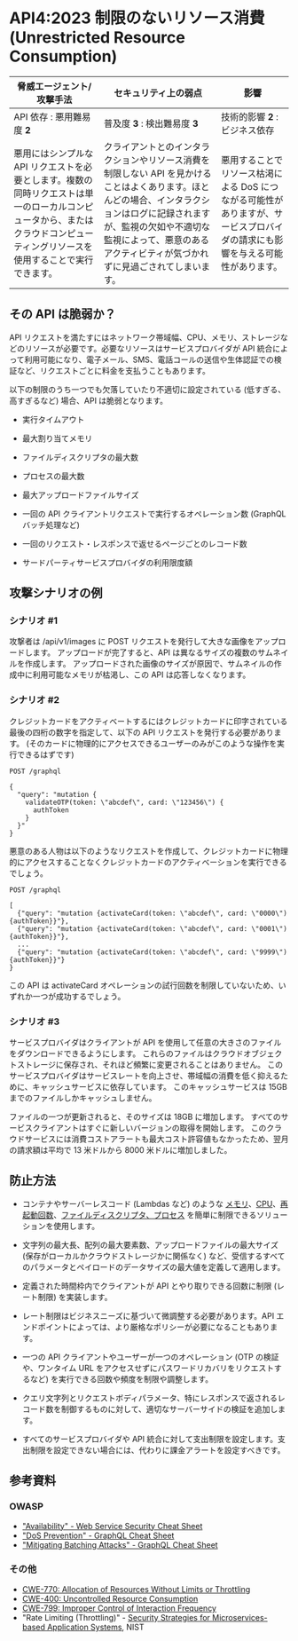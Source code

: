 API4:2023 制限のないリソース消費 (Unrestricted Resource Consumption)
====================================================================

| 脅威エージェント/攻撃手法 | セキュリティ上の弱点 | 影響 |
| - | - | - |
| API 依存 : 悪用難易度 **2** | 普及度 **3** : 検出難易度 **3** | 技術的影響 **2** : ビジネス依存 |
| 悪用にはシンプルな API リクエストを必要とします。複数の同時リクエストは単一のローカルコンピュータから、またはクラウドコンピューティングリソースを使用することで実行できます。 | クライアントとのインタラクションやリソース消費を制限しない API を見かけることはよくあります。ほとんどの場合、インタラクションはログに記録されますが、監視の欠如や不適切な監視によって、悪意のあるアクティビティが気づかれずに見過ごされてしまいます。 | 悪用することでリソース枯渇による DoS につながる可能性がありますが、サービスプロバイダの請求にも影響を与える可能性があります。 |

## その API は脆弱か？

API リクエストを満たすにはネットワーク帯域幅、CPU、メモリ、ストレージなどのリソースが必要です。必要なリソースはサービスプロバイダが API 統合によって利用可能になり、電子メール、SMS、電話コールの送信や生体認証での検証など、リクエストごとに料金を支払うこともあります。




以下の制限のうち一つでも欠落していたり不適切に設定されている (低すぎる、高すぎるなど) 場合、API は脆弱となります。


* 実行タイムアウト
* 最大割り当てメモリ
* ファイルディスクリプタの最大数
* プロセスの最大数
* 最大アップロードファイルサイズ
* 一回の API クライアントリクエストで実行するオペレーション数 (GraphQL バッチ処理など)

* 一回のリクエスト・レスポンスで返せるページごとのレコード数
* サードパーティサービスプロバイダの利用限度額

## 攻撃シナリオの例

### シナリオ #1

攻撃者は /api/v1/images に POST リクエストを発行して大きな画像をアップロードします。
アップロードが完了すると、API は異なるサイズの複数のサムネイルを作成します。
アップロードされた画像のサイズが原因で、サムネイルの作成中に利用可能なメモリが枯渇し、この API は応答しなくなります。


### シナリオ #2

クレジットカードをアクティベートするにはクレジットカードに印字されている最後の四桁の数字を指定して、以下の API リクエストを発行する必要があります。 (そのカードに物理的にアクセスできるユーザーのみがこのような操作を実行できるはずです)



```
POST /graphql

{
  "query": "mutation {
    validateOTP(token: \"abcdef\", card: \"123456\") {
      authToken
    }
  }"
}
```

悪意のある人物は以下のようなリクエストを作成して、クレジットカードに物理的にアクセスすることなくクレジットカードのアクティベーションを実行できるでしょう。


```
POST /graphql

[
  {"query": "mutation {activateCard(token: \"abcdef\", card: \"0000\") {authToken}}"},
  {"query": "mutation {activateCard(token: \"abcdef\", card: \"0001\") {authToken}}"},
  ...
  {"query": "mutation {activateCard(token: \"abcdef\", card: \"9999\") {authToken}}"}
}
```

この API は activateCard オペレーションの試行回数を制限していないため、いずれか一つが成功するでしょう。


### シナリオ #3

サービスプロバイダはクライアントが API を使用して任意の大きさのファイルをダウンロードできるようにします。
これらのファイルはクラウドオブジェクトストレージに保存され、それほど頻繁に変更されることはありません。
このサービスプロバイダはサービスレートを向上させ、帯域幅の消費を低く抑えるために、キャッシュサービスに依存しています。
このキャッシュサービスは 15GB までのファイルしかキャッシュしません。


ファイルの一つが更新されると、そのサイズは 18GB に増加します。
すべてのサービスクライアントはすぐに新しいバージョンの取得を開始します。
このクラウドサービスには消費コストアラートも最大コスト許容値もなかったため、翌月の請求額は平均で 13 米ドルから 8000 米ドルに増加しました。


## 防止方法

* コンテナやサーバーレスコード (Lambdas など) のような [メモリ][1]、[CPU][2]、[再起動回数][3]、[ファイルディスクリプタ、プロセス][4] を簡単に制限できるソリューションを使用します。

* 文字列の最大長、配列の最大要素数、アップロードファイルの最大サイズ (保存がローカルかクラウドストレージかに関係なく) など、受信するすべてのパラメータとペイロードのデータサイズの最大値を定義して適用します。



* 定義された時間枠内でクライアントが API とやり取りできる回数に制限 (レート制限) を実装します。

* レート制限はビジネスニーズに基づいて微調整する必要があります。API エンドポイントによっては、より厳格なポリシーが必要になることもあります。

* 一つの API クライアントやユーザーが一つのオペレーション (OTP の検証や、ワンタイム URL をアクセスせずにパスワードリカバリをリクエストするなど) を実行できる回数や頻度を制限や調整します。


* クエリ文字列とリクエストボディパラメータ、特にレスポンスで返されるレコード数を制御するものに対して、適切なサーバーサイドの検証を追加します。


* すべてのサービスプロバイダや API 統合に対して支出制限を設定します。支出制限を設定できない場合には、代わりに課金アラートを設定すべきです。



## 参考資料

### OWASP

* ["Availability" - Web Service Security Cheat Sheet][5]
* ["DoS Prevention" - GraphQL Cheat Sheet][6]
* ["Mitigating Batching Attacks" - GraphQL Cheat Sheet][7]

### その他

* [CWE-770: Allocation of Resources Without Limits or Throttling][8]
* [CWE-400: Uncontrolled Resource Consumption][9]
* [CWE-799: Improper Control of Interaction Frequency][10]
* "Rate Limiting (Throttling)" - [Security Strategies for Microservices-based Application Systems][11], NIST


[1]: https://docs.docker.com/config/containers/resource_constraints/#memory
[2]: https://docs.docker.com/config/containers/resource_constraints/#cpu
[3]: https://docs.docker.com/engine/reference/commandline/run/#restart
[4]: https://docs.docker.com/engine/reference/commandline/run/#ulimit
[5]: https://cheatsheetseries.owasp.org/cheatsheets/Web_Service_Security_Cheat_Sheet.html#availability
[6]: https://cheatsheetseries.owasp.org/cheatsheets/GraphQL_Cheat_Sheet.html#dos-prevention
[7]: https://cheatsheetseries.owasp.org/cheatsheets/GraphQL_Cheat_Sheet.html#mitigating-batching-attacks
[8]: https://cwe.mitre.org/data/definitions/770.html
[9]: https://cwe.mitre.org/data/definitions/400.html
[10]: https://cwe.mitre.org/data/definitions/799.html
[11]: https://nvlpubs.nist.gov/nistpubs/SpecialPublications/NIST.SP.800-204.pdf
